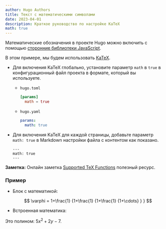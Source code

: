 ```yaml
---
author: Hugo Authors
title: Текст с математическими символами
date: 2023-04-01
description: Краткое руководство по настройке KaTeX
math: true
---
```


Математические обозначения в проекте Hugo можно включить с помощью
[сторонние библиотеки JavaScript](https://github.com/hugo-sid/hugo-blog-awesome/blob/main/layouts/partials/helpers/katex.html).

<!--more-->

В этом примере, мы будем использовать [KaTeX](https://katex.org/).

- Для включения KaTeX глобально, установите параметр `math` в `true` в конфигурационный файл проекта в формате, который вы используете.
  - `hugo.toml`
    ```toml
    [params]
      math = true
    ```
  - `hugo.yaml`
    ```yaml
    params:
      math: true
    ```
- Для включения KaTeX для каждой страницы, добавьте параметр `math: true` в
  Markdown настройки файла с контентом как показано.

  ```
  ---
  math: true
  ---
  ```

**Заметка:** Онлайн заметка
[Supported TeX Functions](https://katex.org/docs/supported.html) полезный ресурс.

### Пример

- Блок с математикой:

  $$
  \varphi = 1+\frac{1} {1+\frac{1} {1+\frac{1} {1+\cdots} } }
  $$

- Встроенная математика:

 Это полином: $5x^2 + 2y -7$.
